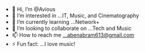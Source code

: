 - 👋 Hi, I’m @Avious
- 👀 I’m interested in ...IT, Music, and Cinematography
- 🌱 I’m currently learning ...Network+
- 💞️ I’m looking to collaborate on ...Tech and Music
- 📫 How to reach me ...abenabram613@gmail.com
- ⚡ Fun fact: ...I love music!

<!---
AviouslyAvi/AviouslyAvi is a ✨ special ✨ repository because its `README.md` (this file) appears on your GitHub profile.
You can click the Preview link to take a look at your changes.
--->

